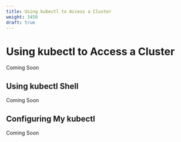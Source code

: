 ```yaml
---
title: Using kubectl to Access a Cluster
weight: 3450
draft: true
---
```

# Using kubectl to Access a Cluster

Coming Soon

## Using kubectl Shell

Coming Soon

## Configuring My kubectl

Coming Soon
